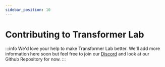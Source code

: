 ```yaml
---
sidebar_position: 10
---
```


# Contributing to Transformer Lab

:::info
We'd love your help to make Transformer Lab better.
We'll add more information here soon but feel free to join our [Discord](https://discord.gg/transformerlab) and look at our Github Repository for now.
:::
